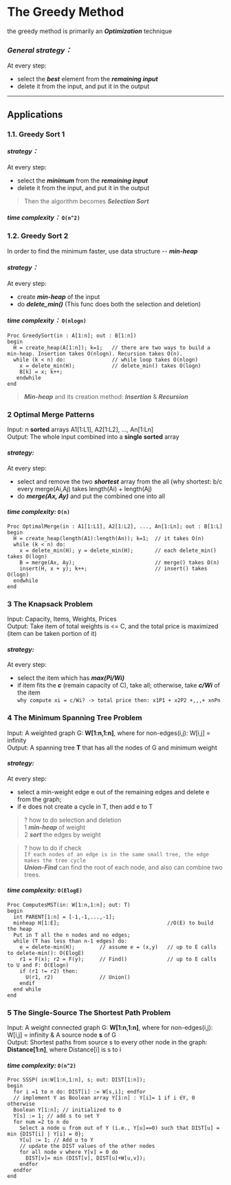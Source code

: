 # The Greedy Method
the greedy method is primarily an ***Optimization*** technique

### *General strategy：*
At every step:  
* select the ***best*** element from the ***remaining input***
* delete it from the input, and put it in the output

---

## Applications 
### 1.1. Greedy Sort 1
#### *strategy：*
At every step:  
* select the ***minimum*** from the ***remaining input***
* delete it from the input, and put it in the output  
> Then the algorithm becomes ***Selection Sort***
#### *time complexity：* `O(n^2)`

### 1.2. Greedy Sort 2
In order to find the minimum faster, use data structure -- ***min-heap***
#### *strategy：*
At every step:
* create ***min-heap*** of the input
* do ***delete_min()*** (This func does both the selection and deletion)
#### *time complexity：* `O(nlogn)`

```
Proc GreedySort(in : A[1:n]; out : B[1:n])
begin
  H = create_heap(A[1:n]); k=1;   // there are two ways to build a min-heap. Insertion takes O(nlogn). Recursion takes O(n).
  while (k < n) do:               // while loop takes O(nlogn)
    x = delete_min(H);            // delete_min() takes O(logn)
    B[k] = x; k++;
   endwhile
end
```

> ***Min-heap*** and its creation method: ***Insertion*** & ***Recursion***

### 2 Optimal Merge Patterns
Input:    n **sorted** arrays A1[1:L1], A2[1:L2], ..., An[1:Ln]  
Output:   The whole input combined into a **single sorted** array
#### *strategy:*
At every step:
* select and remove the two ***shortest*** array from the all (why shortest: b/c every merge(Ai,Aj) takes length(Ai) + length(Aj) 
* do ***merge(Ax, Ay)*** and put the combined one into all
#### *time complexity:* `O(n)`

```
Proc OptimalMerge(in : A1[1:L1], A2[1:L2], ..., An[1:Ln]; out : B[1:L]
begin
  H = create_heap(length(A1):length(An)); k=1;  // it takes O(n)
  while (k < n) do:                             
    x = delete_min(H); y = delete_min(H);       // each delete_min() takes O(logn)
    B = merge(Ax, Ay);                          // merge() takes O(n)
    insert(H, x + y); k++;                      // insert() takes O(logn)
  endwhile
end
```

### 3 The Knapsack Problem
Input:    Capacity, Items, Weights, Prices  
Output:   Take item of total weights is <= C, and the total price is maximized (item can be taken portion of it)
#### *strategy:*
At every step:
* select the item which has ***max(Pi/Wi)***  
* if item fits the ***c*** (remain capacity of C), take all; otherwise, take ***c/Wi*** of the item  
`why compute xi = c/Wi? -> total price then: x1P1 + x2P2 +,,,+ xnPn`

### 4 The Minimum Spanning Tree Problem
Input:  A weighted graph G: **W[1:n,1:n]**, where for non-edges(i,j): W[i,j] = infinity  
Output: A spanning tree **T** that has all the nodes of G and minimum weight
#### *strategy:*
At every step:
* select a min-weight edge e out of the remaining edges and delete e from the graph;
* if e does not create a cycle in T, then add e to T

>? how to do selection and deletion  
1 ***min-heap*** of weight  
2 ***sort*** the edges by weight   

>? how to do if check  
`If each nodes of an edge is in the same small tree, the edge makes the tree cycle`  
***Union-Find*** can find the root of each node, and also can combine two trees.

#### *time complexity:* `O(ElogE)`
```
Proc ComputesMST(in: W[1:n,1:n]; out: T)
begin
  int PARENT[1:n] = [-1,-1,...,-1];
  minheap H[1:E];                                   //O(E) to build the heap
  Put in T all the n nodes and no edges;
  while (T has less than n-1 edges) do:
    e = delete-min(H);        // assume e = (x,y)   // up to E calls to delete-min(): O(ElogE)
    r1 = F(x); r2 = F(y);     // Find()             // up to E calls to U and F: O(Elogn)
    if (r1 != r2) then:   
      U(r1, r2)               // Union()
    endif
  end while
end
```

### 5 The Single-Source The Shortest Path Problem
Input: A weight connected graph G: **W[1:n,1:n]**, where for non-edges(i,j): W[i,j] = infinity & A source node **s** of G  
Output: Shortest paths from source s to every other node in the graph: **Distance[1:n]**, where Distance[i] is s to i

#### *time complexity:* `O(n^2)`
```
Proc SSSP( in:W[1:n,1:n], s; out: DIST[1:n]);
begin
  for i =1 to n do: DIST[i] := W[s,i]; endfor
  // implement Y as Boolean array Y[1:n] : Y[i]= 1 if i ∈Y, 0 otherwise
  Boolean Y[1:n]; // initialized to 0
  Y[s] := 1; // add s to set Y
  for num =2 to n do
    Select a node u from out of Y (i.e., Y[u]==0) such that DIST[u] = min {DIST[i] | Y[i] = 0};
    Y[u] := 1; // Add u to Y
    // update the DIST values of the other nodes
    for all node v where Y[v] = 0 do
      DIST[v]= min (DIST[v], DIST[u]+W[u,v]);
    endfor
  endfor
end
```

